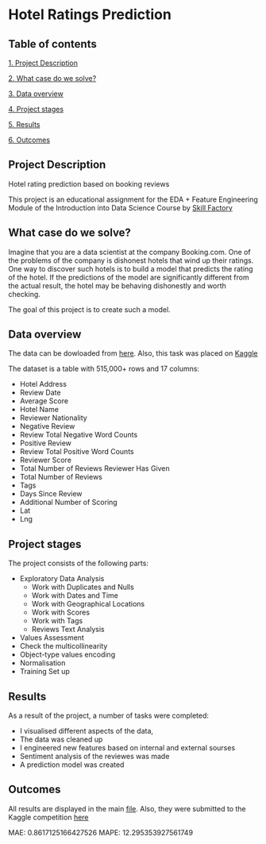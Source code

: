 # Hotel Ratings Prediction #

## Table of contents 

[1. Project Description](https://github.com/Mike-Kulikov/sf_data_science/blob/main/Hotel_Ratings_Prediction_Project_3/README.md)

[2. What case do we solve?](https://github.com/Mike-Kulikov/sf_data_science/blob/main/Hotel_Ratings_Prediction_Project_3/README.md#What-case-do-we-solve?)

[3. Data overview](https://github.com/Mike-Kulikov/sf_data_science/blob/main/Hotel_Ratings_Prediction_Project_3/README.md#Data-overview)

[4. Project stages](https://github.com/Mike-Kulikov/sf_data_science/blob/main/Hotel_Ratings_Prediction_Project_3/README.md#Project-stages)

[5. Results](https://github.com/Mike-Kulikov/sf_data_science/blob/main/Hotel_Ratings_Prediction_Project_3/README.md#Results)

[6. Outcomes](https://github.com/Mike-Kulikov/sf_data_science/blob/main/Hotel_Ratings_Prediction_Project_3/README.md#Outcomes)


## Project Description

Hotel rating prediction based on booking reviews

This project is an educational assignment for the EDA + Feature Engineering Module of the Introduction into Data Science Course by [Skill Factory](https://skillfactory.ru/)

## What case do we solve?

Imagine that you are a data scientist at the company Booking.com. One of the problems of the company is dishonest hotels that wind up their ratings. One way to discover such hotels is to build a model that predicts the rating of the hotel. If the predictions of the model are significantly different from the actual result, the hotel may be behaving dishonestly and worth checking.

The goal of this project is to create such a model.

## Data overview

The data can be dowloaded from [here](https://drive.google.com/file/d/1Qj0iYEbD64eVAaaBylJeIi3qvMzxf2C_/view?usp=sharing).
Also, this task was placed on [Kaggle](https://www.kaggle.com/t/cb7841e866d743f6843848ce328b0034)

The dataset is a table with 515,000+ rows and 17 columns:
- Hotel Address
- Review Date
- Average Score
- Hotel Name
- Reviewer Nationality
- Negative Review
- Review Total Negative Word Counts
- Positive Review
- Review Total Positive Word Counts
- Reviewer Score
- Total Number of Reviews Reviewer Has Given
- Total Number of Reviews
- Tags
- Days Since Review
- Additional Number of Scoring
- Lat
- Lng

## Project stages

The project consists of the following parts:

- Exploratory Data Analysis
    - Work with Duplicates and Nulls
    - Work with Dates and Time
    - Work with Geographical Locations
    - Work with Scores
    - Work with Tags
    - Reviews Text Analysis
- Values Assessment
- Check the multicollinearity
- Object-type values encoding
- Normalisation
- Training Set up

## Results

As a result of the project, a number of tasks were completed:
- I visualised different aspects of the data,
- The data was cleaned up
- I engineered new features based on internal and external sourses
- Sentiment analysis of the reviewes was made
- A prediction model was created

## Outcomes

All results are displayed in the main [file](https://github.com/Mike-Kulikov/sf_data_science/blob/main/Hotel%20Ratings%20Prediction%20Project_3/Mike%20Kulikov%20-%20SF-Project-3%20-%20Hotel%20Ratings.ipynb).
Also, they were submitted to the Kaggle competition [here](https://www.kaggle.com/code/mikekulikov/mike-kulikov-sf-project-3-hotel-ratings)

MAE: 0.8617125166427526
MAPE: 12.295353927561749